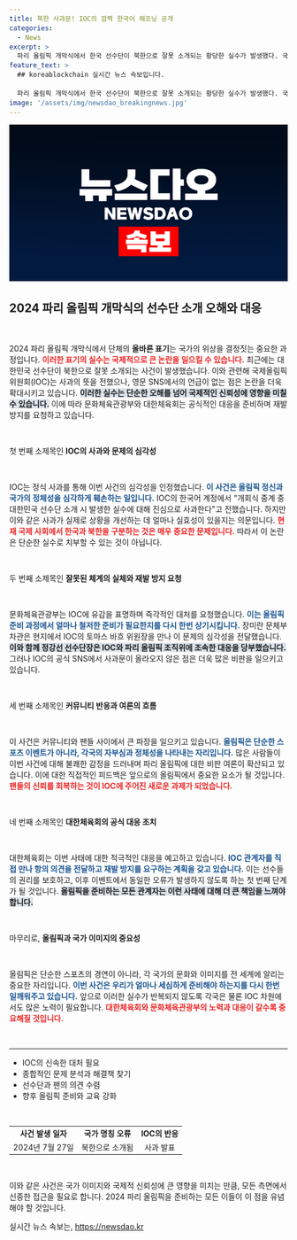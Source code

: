 ```yaml
---
title: 북한 사과문! IOC의 깜짝 한국어 해프닝 공개
categories:
  - News
excerpt: >
  파리 올림픽 개막식에서 한국 선수단이 북한으로 잘못 소개되는 황당한 실수가 발생했다. 국제올림픽위원회는 사과했으나 비판 여론이 확산 중이다. 문화체육관광부는 재발 방지를 요청하며 강력 대응에 나섰다.
feature_text: >
  ## koreablockchain 실시간 뉴스 속보입니다.

  파리 올림픽 개막식에서 한국 선수단이 북한으로 잘못 소개되는 황당한 실수가 발생했다. 국제올림픽위원회는 사과했으나 비판 여론이 확산 중이다. 문화체육관광부는 재발 방지를 요청하며 강력 대응에 나섰다.
image: '/assets/img/newsdao_breakingnews.jpg'
---
```


<p><img src="/assets/img/newsdao_breakingnews.jpg" alt="koreablockchain 속보" /></p>

<h2 data-ke-size="size26">2024 파리 올림픽 개막식의 선수단 소개 오해와 대응</h2>

<p data-ke-size="size16">&nbsp;</p>

<p>2024 파리 올림픽 개막식에서 단체의 <strong>올바른 표기</strong>는 국가의 위상을 결정짓는 중요한 과정입니다. <b><span style="color: #ee2323;">이러한 표기의 실수는 국제적으로 큰 논란을 일으킬 수 있습니다.</span></b> 최근에는 대한민국 선수단이 북한으로 잘못 소개되는 사건이 발생했습니다. 이와 관련해 국제올림픽위원회(IOC)는 사과의 뜻을 전했으나, 영문 SNS에서의 언급이 없는 점은 논란을 더욱 확대시키고 있습니다. <b><span style="background-color: #21538527;">이러한 실수는 단순한 오해를 넘어 국제적인 신뢰성에 영향을 미칠 수 있습니다.</span></b> 이에 따라 문화체육관광부와 대한체육회는 공식적인 대응을 준비하며 재발 방지를 요청하고 있습니다.</p>

<p data-ke-size="size16">&nbsp;</p>

<p>첫 번째 소제목인 <strong>IOC의 사과와 문제의 심각성</strong></p>

<p data-ke-size="size16">&nbsp;</p>

<p>IOC는 정식 사과를 통해 이번 사건의 심각성을 인정했습니다. <b><span style="color: #1a5490;">이 사건은 올림픽 정신과 국가의 정체성을 심각하게 훼손하는 일입니다.</span></b> IOC의 한국어 계정에서 "개회식 중계 중 대한민국 선수단 소개 시 발생한 실수에 대해 진심으로 사과한다"고 전했습니다. 하지만 이와 같은 사과가 실제로 상황을 개선하는 데 얼마나 실효성이 있을지는 의문입니다. <b><span style="color: #ee2323;">현재 국제 사회에서 한국과 북한을 구분하는 것은 매우 중요한 문제입니다.</span></b> 따라서 이 논란은 단순한 실수로 치부할 수 있는 것이 아닙니다.</p>

<p data-ke-size="size16">&nbsp;</p>

<p>두 번째 소제목인 <strong>잘못된 체계의 실체와 재발 방지 요청</strong></p>

<p data-ke-size="size16">&nbsp;</p>

<p>문화체육관광부는 IOC에 유감을 표명하며 즉각적인 대처를 요청했습니다. <b><span style="color: #1a5490;">이는 올림픽 준비 과정에서 얼마나 철저한 준비가 필요한지를 다시 한번 상기시킵니다.</span></b> 장미란 문체부 차관은 현지에서 IOC의 토마스 바흐 위원장을 만나 이 문제의 심각성을 전달했습니다. <b><span style="background-color: #21538527;">이와 함께 정강선 선수단장은 IOC와 파리 올림픽 조직위에 조속한 대응을 당부했습니다.</span></b> 그러나 IOC의 공식 SNS에서 사과문이 올라오지 않은 점은 더욱 많은 비판을 일으키고 있습니다.</p>

<p data-ke-size="size16">&nbsp;</p>

<p>세 번째 소제목인 <strong>커뮤니티 반응과 여론의 흐름</strong></p>

<p data-ke-size="size16">&nbsp;</p>

<p>이 사건은 커뮤니티와 팬들 사이에서 큰 파장을 일으키고 있습니다. <b><span style="color: #1a5490;">올림픽은 단순한 스포츠 이벤트가 아니라, 각국의 자부심과 정체성을 나타내는 자리입니다.</span></b> 많은 사람들이 이번 사건에 대해 불쾌한 감정을 드러내며 파리 올림픽에 대한 비판 여론이 확산되고 있습니다. 이에 대한 직접적인 피드백은 앞으로의 올림픽에서 중요한 요소가 될 것입니다. <b><span style="color: #ee2323;">팬들의 신뢰를 회복하는 것이 IOC에 주어진 새로운 과제가 되었습니다.</span></b></p>

<p data-ke-size="size16">&nbsp;</p>

<p>네 번째 소제목인 <strong>대한체육회의 공식 대응 조치</strong></p>

<p data-ke-size="size16">&nbsp;</p>

<p>대한체육회는 이번 사태에 대한 적극적인 대응을 예고하고 있습니다. <b><span style="color: #1a5490;">IOC 관계자를 직접 만나 항의 의견을 전달하고 재발 방지를 요구하는 계획을 갖고 있습니다.</span></b> 이는 선수들의 권리를 보호하고, 이후 이벤트에서 동일한 오류가 발생하지 않도록 하는 첫 번째 단계가 될 것입니다. <b><span style="background-color: #21538527;">올림픽을 준비하는 모든 관계자는 이런 사태에 대해 더 큰 책임을 느껴야 합니다.</span></b> </p>

<p data-ke-size="size16">&nbsp;</p>

<p>마무리로, <strong>올림픽과 국가 이미지의 중요성</strong></p>

<p data-ke-size="size16">&nbsp;</p>

<p>올림픽은 단순한 스포츠의 경연이 아니라, 각 국가의 문화와 이미지를 전 세계에 알리는 중요한 자리입니다. <b><span style="color: #1a5490;">이번 사건은 우리가 얼마나 세심하게 준비해야 하는지를 다시 한번 일깨워주고 있습니다.</span></b> 앞으로 이러한 실수가 반복되지 않도록 각국은 물론 IOC 차원에서도 많은 노력이 필요합니다. <b><span style="color: #ee2323;">대한체육회와 문화체육관광부의 노력과 대응이 갈수록 중요해질 것입니다.</span></b></p>

<p data-ke-size="size16">&nbsp;</p>

<hr>

<ul>
    <li>IOC의 신속한 대처 필요</li>
    <li>종합적인 문제 분석과 해결책 찾기</li>
    <li>선수단과 팬의 의견 수렴</li>
    <li>향후 올림픽 준비와 교육 강화</li>
</ul> 

<p data-ke-size="size16">&nbsp;</p>

<table style="width: 100%;">
    <tr>
        <td style="text-align: center; height: 17px;"><b>사건 발생 일자</b></td>
        <td style="text-align: center; height: 17px;"><b>국가 명칭 오류</b></td>
        <td style="text-align: center; height: 17px;"><b>IOC의 반응</b></td>
    </tr>
    <tr>
        <td style="text-align: center; height: 17px;">2024년 7월 27일</td>
        <td style="text-align: center; height: 17px;">북한으로 소개됨</td>
        <td style="text-align: center; height: 17px;">사과 발표</td>
    </tr>
</table>

<p data-ke-size="size16">&nbsp;</p> 

<p>이와 같은 사건은 국가 이미지와 국제적 신뢰성에 큰 영향을 미치는 만큼, 모든 측면에서 신중한 접근을 필요로 합니다. 2024 파리 올림픽을 준비하는 모든 이들이 이 점을 유념해야 할 것입니다.</p>
실시간 뉴스 속보는, <a href="https://newsdao.kr" rel="dofollow">https://newsdao.kr</a>


